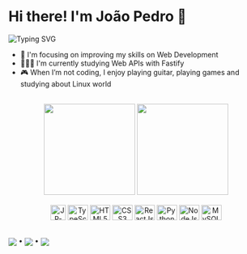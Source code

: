 # Hi there! I'm João Pedro 👋

<img src="https://readme-typing-svg.herokuapp.com?font=&weight=900&size=21&pause=1000&color=9745F5&width=435&lines=Turning+ideas+into+code+%F0%9F%A7%91%F0%9F%8F%BB%E2%80%8D%F0%9F%92%BB%E2%98%95" alt="Typing SVG" />

* 🚀 I'm focusing on improving my skills on Web Development
* 🧑🏻‍💻 I'm currently studying Web APIs with Fastify
* 🎮 When I’m not coding, I enjoy playing guitar, playing games and studying about Linux world

<br>

<div align=center>
  <img height="180em" src="https://github-readme-stats.vercel.app/api?username=jpedroccruz&show_icons=true&theme=midnight-purple&include_all_commits=true&count_private=true"/>
  <img height="180em" src="https://github-readme-stats.vercel.app/api/top-langs/?username=jpedroccruz&layout=compact&langs_count=8&theme=midnight-purple"/>
</div>

<br>

<div align=center>
  <img alt="JP-JavaScript" "width="40" height="30" src="https://cdn.jsdelivr.net/gh/devicons/devicon@latest/icons/javascript/javascript-original.svg" />
  <img alt="TypeScript" width="40" height="30" src="https://cdn.jsdelivr.net/gh/devicons/devicon@latest/icons/typescript/typescript-original.svg" />
  <img alt="HTML5" width="40" height="30" src="https://cdn.jsdelivr.net/gh/devicons/devicon@latest/icons/html5/html5-original.svg" />
  <img alt="CSS3" width="40" height="30" src="https://cdn.jsdelivr.net/gh/devicons/devicon@latest/icons/css3/css3-original.svg" />                
  <img alt="ReactJs" width="40" height="30" src="https://cdn.jsdelivr.net/gh/devicons/devicon@latest/icons/react/react-original.svg" /> 
  <img alt="Python" width="40" height="30" src="https://cdn.jsdelivr.net/gh/devicons/devicon@latest/icons/python/python-original.svg" />
  <img alt="NodeJs" width="40" height="30" src="https://cdn.jsdelivr.net/gh/devicons/devicon@latest/icons/nodejs/nodejs-original.svg" />
  <img alt="MySQL" width="40" height="30" src="https://cdn.jsdelivr.net/gh/devicons/devicon@latest/icons/postgresql/postgresql-original-wordmark.svg" />
</div>

##

<div>
  <a href="https://www.linkedin.com/in/jpedroccruz/" target="_blank"><img  align="center" src="https://img.shields.io/badge/LinkedIn-0077B5?style=for-the-badge&logo=linkedin&logoColor=white"/></a>
  •
  <a href="https://open.spotify.com/user/hol5mqsslm07923fyn58qtdgr?si=e47d8ff946fe4270" target="_blank"><img align="center" src="https://img.shields.io/badge/Spotify-1ED760?&style=for-the-badge&logo=spotify&logoColor=white"/></a>
  •
  <a href="https://mailto:joaopedroccruz.dev@gmail.com" target="_blank"><img align="center" src="https://img.shields.io/badge/Gmail-D14836?style=for-the-badge&logo=gmail&logoColor=white"/></a>
</div>
